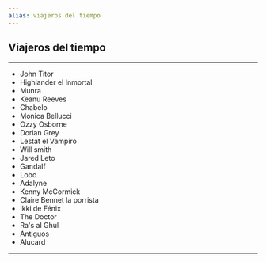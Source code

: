 ```yaml
---
alias: viajeros del tiempo
---
```


## Viajeros del tiempo
---
-   John Titor
-   Highlander el Inmortal
-   Munra
-   Keanu Reeves
-   Chabelo
-   Monica Bellucci
-   Ozzy Osborne
-   Dorian Grey
-   Lestat el Vampiro
-   Will smith
-   Jared Leto
-   Gandalf
-   Lobo
-   Adalyne
-   Kenny McCormick
-   Claire Bennet la porrista
-   Ikki de Fénix
-   The Doctor
-   Ra's al Ghul
-   Antiguos
-   Alucard

---